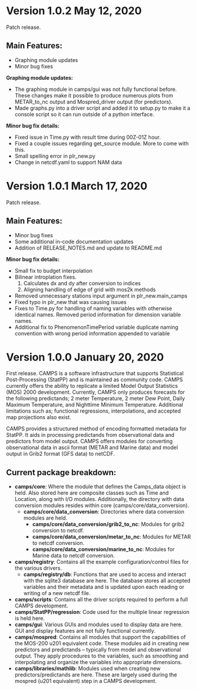 # Version 1.0.2 May 12, 2020
Patch release.

## Main Features:
* Graphing module updates
* Minor bug fixes

__Graphing module updates:__
* The graphing module in camps/gui was not fully functional before.  These changes make it possible to produce numerous plots from METAR_to_nc output and Mospred_driver output (for predictors).
* Made graphs.py into a driver script and added it to setup.py to make it a console script so it can run outside of a python interface.

__Minor bug fix details:__
* Fixed issue in Time.py with result time during 00Z-01Z hour.
* Fixed a couple issues regarding get_source module.  More to come with this.
* Small spelling error in plr_new.py
* Change in netcdf.yaml to support NAM data 


# Version 1.0.1 March 17, 2020
Patch release.

## Main Features:
* Minor bug fixes
* Some additional in-code documentation updates
* Addition of RELEASE_NOTES.md and update to README.md

__Minor bug fix details:__
* Small fix to budget interpolation
* Bilinear introplation fixes.
    1) Calculates dx and dy after conversion to indices
    2) Aligning handling of edge of grid with mos2k methods
* Removed unnecessary stations input argument in plr_new.main_camps
* Fixed typo in plr_new that was causing issues
* Fixes to Time.py for  handling of naming variables with otherwise identical names.  Removed period information for dimension variable names.
* Additional fix to PhenomenonTimePeriod variable duplicate naming convention with wrong period information appended to variable

# Version 1.0.0 January 20, 2020

First release.  CAMPS is a software infrastructure that supports Statistical Post-Processing (StatPP) and is maintained as community code. CAMPS currently offers the ability to replicate a limited Model Output Statistics (MOS) 2000 development.  Currently, CAMPS only produces forecasts for the following predictands; 2 meter Temperature, 2 meter Dew Point, Daily Maximum Temperature, and Nighttime Minimum Temperature.  Additional limitations such as; functional regressions, interpolations, and accepted map projections also exist.

CAMPS provides a structured method of encoding formatted metadata for StatPP.  It aids in processing predictands from observational data and predictors from model output.  CAMPS offers modules for converting observational data in ascii format (METAR and Marine data) and model output in Grib2 format (GFS data) to netCDF.

## Current package breakdown:

* __camps/core__: Where the module that defines the Camps_data object is held. Also stored here are composite classes such as Time and Location, along with I/O modules. Additionally, the directory with data conversion modules resides within core (camps/core/data_conversion).
	* __camps/core/data_conversion__: Directories where data conversion modules are held.
		* __camps/core/data_conversion/grib2_to_nc__: Modules for grib2 conversion to netcdf.
		* __camps/core/data_conversion/metar_to_nc__: Modules for METAR to netcdf conversion.
		* __camps/core/data_conversion/marine_to_nc__: Modules for Marine data to netcdf conversion.
* __camps/registry__: Contains all the example configuration/control files for the various drivers.
	* __camps/registry/db__: Functions that are used to access and interact with the sqlite3 database are here. The database stores all accepted variables and their metadata and is updated upon each reading or writing of a new netcdf file.
* __camps/scripts__: Contains all the driver scripts required to perform a full CAMPS development.
* __camps/StatPP/regression__: Code used for the multiple linear regression is held here.
* __camps/gui__: Various GUIs and modules used to display data are here.  GUI and display features are not fully functional currently.
* __camps/mospred__: Contains all modules that support the capabilities of the MOS-200 u201 equivalent code. These modules aid in creating new predictors and predictands – typically from model and observational output. They apply procedures to the variables, such as smoothing and interpolating and organize the variables into appropriate dimensions.
* __camps/libraries/mathlib__: Modules used when creating new predictors/predictands are here. These are largely used during the mospred (u201 equivalent) step in a CAMPS development.

